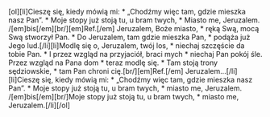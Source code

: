 [ol][li]Cieszę się, kiedy mówią mi: * „Chodźmy więc tam, gdzie mieszka nasz Pan”. * Moje stopy już stoją tu, u bram twych, * Miasto me, Jeruzalem. /[em]bis[/em][br/][em]Ref.[/em] Jeruzalem, Boże miasto, * ręką Swą, mocą Swą stworzył Pan. * Do Jeruzalem, tam gdzie mieszka Pan, * podąża już Jego lud.[/li][li]Modlę się o, Jeruzalem, twój los, * niechaj szczęście da tobie Pan. * I przez wzgląd na przyjaciół, braci mych * niechaj Pan pokój śle. Przez wzgląd na Pana dom * teraz modlę się. * Tam stoją trony sędziowskie, * tam Pan chroni cię.[br/][em]Ref.[/em] Jeruzalem...[/li][li]Cieszę się, kiedy mówią mi: * „Chodźmy więc tam, gdzie mieszka nasz Pan”. * Moje stopy już stoją tu, u bram twych, * miasto me, Jeruzalem. /[em]bis[/em][br/]Moje stopy już stoją tu, u bram twych, * miasto me, Jeruzalem.[/li][/ol]